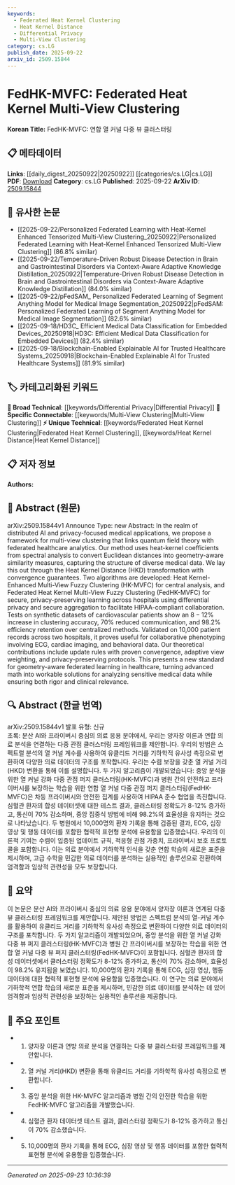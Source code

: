 ```yaml
---
keywords:
  - Federated Heat Kernel Clustering
  - Heat Kernel Distance
  - Differential Privacy
  - Multi-View Clustering
category: cs.LG
publish_date: 2025-09-22
arxiv_id: 2509.15844
---
```


<!-- KEYWORD_LINKING_METADATA:
{
  "processed_timestamp": "2025-09-23T10:36:39.757441",
  "vocabulary_version": "1.0",
  "selected_keywords": [
    "Federated Heat Kernel Clustering",
    "Heat Kernel Distance",
    "Differential Privacy",
    "Multi-View Clustering"
  ],
  "rejected_keywords": [],
  "similarity_scores": {
    "Federated Heat Kernel Clustering": 0.78,
    "Heat Kernel Distance": 0.7,
    "Differential Privacy": 0.8,
    "Multi-View Clustering": 0.75
  },
  "extraction_method": "AI_prompt_based",
  "budget_applied": true,
  "candidates_json": {
    "candidates": [
      {
        "surface": "Federated Heat Kernel Multi-View Fuzzy Clustering",
        "canonical": "Federated Heat Kernel Clustering",
        "aliases": [
          "FedHK-MVFC"
        ],
        "category": "unique_technical",
        "rationale": "This represents a novel approach combining federated learning with heat kernel methods, offering a unique perspective in privacy-preserving clustering.",
        "novelty_score": 0.85,
        "connectivity_score": 0.65,
        "specificity_score": 0.88,
        "link_intent_score": 0.78
      },
      {
        "surface": "Heat Kernel Distance",
        "canonical": "Heat Kernel Distance",
        "aliases": [
          "HKD"
        ],
        "category": "unique_technical",
        "rationale": "This is a specific mathematical transformation used in the paper, crucial for geometry-aware similarity measures.",
        "novelty_score": 0.72,
        "connectivity_score": 0.6,
        "specificity_score": 0.85,
        "link_intent_score": 0.7
      },
      {
        "surface": "Differential Privacy",
        "canonical": "Differential Privacy",
        "aliases": [],
        "category": "broad_technical",
        "rationale": "A well-established concept in privacy-preserving data analysis, relevant for linking with privacy-focused methods.",
        "novelty_score": 0.4,
        "connectivity_score": 0.85,
        "specificity_score": 0.65,
        "link_intent_score": 0.8
      },
      {
        "surface": "Multi-View Clustering",
        "canonical": "Multi-View Clustering",
        "aliases": [],
        "category": "specific_connectable",
        "rationale": "A key technique in the paper, facilitating connections with other multi-view data analysis methods.",
        "novelty_score": 0.55,
        "connectivity_score": 0.78,
        "specificity_score": 0.7,
        "link_intent_score": 0.75
      }
    ],
    "ban_list_suggestions": [
      "method",
      "experiment",
      "performance"
    ]
  },
  "decisions": [
    {
      "candidate_surface": "Federated Heat Kernel Multi-View Fuzzy Clustering",
      "resolved_canonical": "Federated Heat Kernel Clustering",
      "decision": "linked",
      "scores": {
        "novelty": 0.85,
        "connectivity": 0.65,
        "specificity": 0.88,
        "link_intent": 0.78
      }
    },
    {
      "candidate_surface": "Heat Kernel Distance",
      "resolved_canonical": "Heat Kernel Distance",
      "decision": "linked",
      "scores": {
        "novelty": 0.72,
        "connectivity": 0.6,
        "specificity": 0.85,
        "link_intent": 0.7
      }
    },
    {
      "candidate_surface": "Differential Privacy",
      "resolved_canonical": "Differential Privacy",
      "decision": "linked",
      "scores": {
        "novelty": 0.4,
        "connectivity": 0.85,
        "specificity": 0.65,
        "link_intent": 0.8
      }
    },
    {
      "candidate_surface": "Multi-View Clustering",
      "resolved_canonical": "Multi-View Clustering",
      "decision": "linked",
      "scores": {
        "novelty": 0.55,
        "connectivity": 0.78,
        "specificity": 0.7,
        "link_intent": 0.75
      }
    }
  ]
}
-->

# FedHK-MVFC: Federated Heat Kernel Multi-View Clustering

**Korean Title:** FedHK-MVFC: 연합 열 커널 다중 뷰 클러스터링

## 📋 메타데이터

**Links**: [[daily_digest_20250922|20250922]] [[categories/cs.LG|cs.LG]]
**PDF**: [Download](https://arxiv.org/pdf/2509.15844.pdf)
**Category**: cs.LG
**Published**: 2025-09-22
**ArXiv ID**: [2509.15844](https://arxiv.org/abs/2509.15844)

## 🔗 유사한 논문
- [[2025-09-22/Personalized Federated Learning with Heat-Kernel Enhanced Tensorized Multi-View Clustering_20250922|Personalized Federated Learning with Heat-Kernel Enhanced Tensorized Multi-View Clustering]] (86.8% similar)
- [[2025-09-22/Temperature-Driven Robust Disease Detection in Brain and Gastrointestinal Disorders via Context-Aware Adaptive Knowledge Distillation_20250922|Temperature-Driven Robust Disease Detection in Brain and Gastrointestinal Disorders via Context-Aware Adaptive Knowledge Distillation]] (84.0% similar)
- [[2025-09-22/pFedSAM_ Personalized Federated Learning of Segment Anything Model for Medical Image Segmentation_20250922|pFedSAM: Personalized Federated Learning of Segment Anything Model for Medical Image Segmentation]] (82.6% similar)
- [[2025-09-18/HD3C_ Efficient Medical Data Classification for Embedded Devices_20250918|HD3C: Efficient Medical Data Classification for Embedded Devices]] (82.4% similar)
- [[2025-09-18/Blockchain-Enabled Explainable AI for Trusted Healthcare Systems_20250918|Blockchain-Enabled Explainable AI for Trusted Healthcare Systems]] (81.9% similar)

## 🏷️ 카테고리화된 키워드
**🧠 Broad Technical**: [[keywords/Differential Privacy|Differential Privacy]]
**🔗 Specific Connectable**: [[keywords/Multi-View Clustering|Multi-View Clustering]]
**⚡ Unique Technical**: [[keywords/Federated Heat Kernel Clustering|Federated Heat Kernel Clustering]], [[keywords/Heat Kernel Distance|Heat Kernel Distance]]

## 📋 저자 정보

**Authors:** 

## 📄 Abstract (원문)

arXiv:2509.15844v1 Announce Type: new 
Abstract: In the realm of distributed AI and privacy-focused medical applications, we propose a framework for multi-view clustering that links quantum field theory with federated healthcare analytics. Our method uses heat-kernel coefficients from spectral analysis to convert Euclidean distances into geometry-aware similarity measures, capturing the structure of diverse medical data. We lay this out through the Heat Kernel Distance (HKD) transformation with convergence guarantees. Two algorithms are developed: Heat Kernel-Enhanced Multi-View Fuzzy Clustering (HK-MVFC) for central analysis, and Federated Heat Kernel Multi-View Fuzzy Clustering (FedHK-MVFC) for secure, privacy-preserving learning across hospitals using differential privacy and secure aggregation to facilitate HIPAA-compliant collaboration. Tests on synthetic datasets of cardiovascular patients show an $8-12 \%$ increase in clustering accuracy, $70 \%$ reduced communication, and $98.2 \%$ efficiency retention over centralized methods. Validated on 10,000 patient records across two hospitals, it proves useful for collaborative phenotyping involving ECG, cardiac imaging, and behavioral data. Our theoretical contributions include update rules with proven convergence, adaptive view weighting, and privacy-preserving protocols. This presents a new standard for geometry-aware federated learning in healthcare, turning advanced math into workable solutions for analyzing sensitive medical data while ensuring both rigor and clinical relevance.

## 🔍 Abstract (한글 번역)

arXiv:2509.15844v1 발표 유형: 신규  
초록: 분산 AI와 프라이버시 중심의 의료 응용 분야에서, 우리는 양자장 이론과 연합 의료 분석을 연결하는 다중 관점 클러스터링 프레임워크를 제안합니다. 우리의 방법은 스펙트럴 분석의 열 커널 계수를 사용하여 유클리드 거리를 기하학적 유사성 측정으로 변환하여 다양한 의료 데이터의 구조를 포착합니다. 우리는 수렴 보장을 갖춘 열 커널 거리(HKD) 변환을 통해 이를 설명합니다. 두 가지 알고리즘이 개발되었습니다: 중앙 분석을 위한 열 커널 강화 다중 관점 퍼지 클러스터링(HK-MVFC)과 병원 간의 안전하고 프라이버시를 보장하는 학습을 위한 연합 열 커널 다중 관점 퍼지 클러스터링(FedHK-MVFC)은 차등 프라이버시와 안전한 집계를 사용하여 HIPAA 준수 협업을 촉진합니다. 심혈관 환자의 합성 데이터셋에 대한 테스트 결과, 클러스터링 정확도가 8-12% 증가하고, 통신이 70% 감소하며, 중앙 집중식 방법에 비해 98.2%의 효율성을 유지하는 것으로 나타났습니다. 두 병원에서 10,000명의 환자 기록을 통해 검증된 결과, ECG, 심장 영상 및 행동 데이터를 포함한 협력적 표현형 분석에 유용함을 입증했습니다. 우리의 이론적 기여는 수렴이 입증된 업데이트 규칙, 적응형 관점 가중치, 프라이버시 보호 프로토콜을 포함합니다. 이는 의료 분야에서 기하학적 인식을 갖춘 연합 학습의 새로운 표준을 제시하며, 고급 수학을 민감한 의료 데이터를 분석하는 실용적인 솔루션으로 전환하여 엄격함과 임상적 관련성을 모두 보장합니다.

## 📝 요약

이 논문은 분산 AI와 프라이버시 중심의 의료 응용 분야에서 양자장 이론과 연계된 다중 뷰 클러스터링 프레임워크를 제안합니다. 제안된 방법은 스펙트럼 분석의 열-커널 계수를 활용하여 유클리드 거리를 기하학적 유사성 측정으로 변환하여 다양한 의료 데이터의 구조를 포착합니다. 두 가지 알고리즘이 개발되었으며, 중앙 분석을 위한 열 커널 강화 다중 뷰 퍼지 클러스터링(HK-MVFC)과 병원 간 프라이버시를 보장하는 학습을 위한 연합 열 커널 다중 뷰 퍼지 클러스터링(FedHK-MVFC)이 포함됩니다. 심혈관 환자의 합성 데이터셋에서 클러스터링 정확도가 8-12% 증가하고, 통신이 70% 감소하며, 효율성이 98.2% 유지됨을 보였습니다. 10,000명의 환자 기록을 통해 ECG, 심장 영상, 행동 데이터에 대한 협력적 표현형 분석에 유용함을 입증했습니다. 이 연구는 의료 분야에서 기하학적 연합 학습의 새로운 표준을 제시하며, 민감한 의료 데이터를 분석하는 데 있어 엄격함과 임상적 관련성을 보장하는 실용적인 솔루션을 제공합니다.

## 🎯 주요 포인트

- 1. 양자장 이론과 연방 의료 분석을 연결하는 다중 뷰 클러스터링 프레임워크를 제안합니다.
- 2. 열 커널 거리(HKD) 변환을 통해 유클리드 거리를 기하학적 유사성 측정으로 변환합니다.
- 3. 중앙 분석을 위한 HK-MVFC 알고리즘과 병원 간의 안전한 학습을 위한 FedHK-MVFC 알고리즘을 개발했습니다.
- 4. 심혈관 환자 데이터셋 테스트 결과, 클러스터링 정확도가 8-12% 증가하고 통신이 70% 감소했습니다.
- 5. 10,000명의 환자 기록을 통해 ECG, 심장 영상 및 행동 데이터를 포함한 협력적 표현형 분석에 유용함을 입증했습니다.


---

*Generated on 2025-09-23 10:36:39*